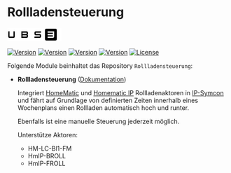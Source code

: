 # Rollladensteuerung

[![Image](imgs/UBS3_Logo.png)](https://www.homematic-ip.com/start.html)  

[![Version](https://img.shields.io/badge/Symcon_Version-5.1>-red.svg)](https://www.symcon.de/service/dokumentation/entwicklerbereich/sdk-tools/sdk-php/)
[![Version](https://img.shields.io/badge/Modul_Version-1.00-blue.svg)]()
[![Version](https://img.shields.io/badge/Modul_Build-5-blue.svg)]()
[![Version](https://img.shields.io/badge/Code-PHP-blue.svg)]()
[![License](https://img.shields.io/badge/License-CC%20BY--NC--SA%204.0-green.svg)](https://creativecommons.org/licenses/by-nc-sa/4.0/)  

Folgende Module beinhaltet das Repository `Rollladensteuerung`:  

- __Rollladensteuerung__ ([Dokumentation](Rollladensteuerung))  

	Integriert [HomeMatic](https://www.homematic.com/licht-schatten.html) und [Homematic IP](https://www.homematic-ip.com/produkte/rolllaeden-jalousien-und-markisen.html) Rollladenaktoren in [IP-Symcon](https://www.symcon.de) und fährt auf Grundlage von definierten Zeiten innerhalb eines Wochenplans einen Rollladen automatisch hoch und runter.  
	
	Ebenfalls ist eine manuelle Steuerung jederzeit möglich.  
	
	Unterstütze Aktoren:  
    
    * HM-LC-Bl1-FM
    * HmIP-BROLL
    * HmIP-FROLL 